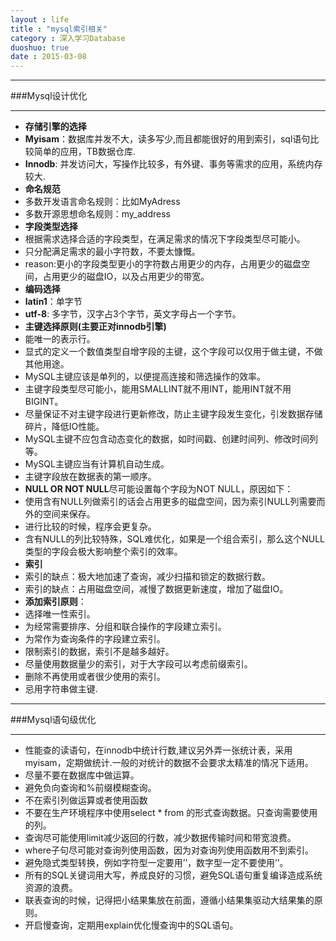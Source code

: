 ```yaml
---
layout : life
title : "mysql索引相关"
category : 深入学习Database
duoshuo: true
date : 2015-03-08
---
```


-------------

###Mysql设计优化

-------------

* **存储引擎的选择**
 * **Myisam**：数据库并发不大，读多写少,而且都能很好的用到索引，sql语句比较简单的应用，TB数据仓库.
 * **Innodb**: 并发访问大，写操作比较多，有外键、事务等需求的应用，系统内存较大.
* **命名规范**
 * 多数开发语言命名规则：比如MyAdress
 * 多数开源思想命名规则：my_address
* **字段类型选择**
 * 根据需求选择合适的字段类型，在满足需求的情况下字段类型尽可能小。
 * 只分配满足需求的最小字符数，不要太慷慨。
 * reason:更小的字段类型更小的字符数占用更少的内存，占用更少的磁盘空间，占用更少的磁盘IO，以及占用更少的带宽。
* **编码选择**
 * **latin1**：单字节
 * **utf-8**: 多字节，汉字占3个字节，英文字母占一个字节。
* **主键选择原则(主要正对innodb引擎)**
 * 能唯一的表示行。
 * 显式的定义一个数值类型自增字段的主键，这个字段可以仅用于做主键，不做其他用途。
 * MySQL主键应该是单列的，以便提高连接和筛选操作的效率。
 * 主键字段类型尽可能小，能用SMALLINT就不用INT，能用INT就不用BIGINT。
 * 尽量保证不对主键字段进行更新修改，防止主键字段发生变化，引发数据存储碎片，降低IO性能。
 * MySQL主键不应包含动态变化的数据，如时间戳、创建时间列、修改时间列等。
 * MySQL主键应当有计算机自动生成。
 * 主键字段放在数据表的第一顺序。
* **NULL OR NOT NULL**尽可能设置每个字段为NOT NULL，原因如下：
 * 使用含有NULL列做索引的话会占用更多的磁盘空间，因为索引NULL列需要而外的空间来保存。
 * 进行比较的时候，程序会更复杂。
 * 含有NULL的列比较特殊，SQL难优化，如果是一个组合索引，那么这个NULL 类型的字段会极大影响整个索引的效率。
* **索引**
 * 索引的缺点：极大地加速了查询，减少扫描和锁定的数据行数。
 * 索引的缺点：占用磁盘空间，减慢了数据更新速度，增加了磁盘IO。
 * **添加索引原则**：
  * 选择唯一性索引。
  * 为经常需要排序、分组和联合操作的字段建立索引。
  * 为常作为查询条件的字段建立索引。
  * 限制索引的数据，索引不是越多越好。
  * 尽量使用数据量少的索引，对于大字段可以考虑前缀索引。
  * 删除不再使用或者很少使用的索引。
  * 忌用字符串做主键.
 
---------------
 
###Mysql语句级优化
 
---------------
 
* 性能查的读语句，在innodb中统计行数,建议另外弄一张统计表，采用myisam，定期做统计.一般的对统计的数据不会要求太精准的情况下适用。
* 尽量不要在数据库中做运算。
* 避免负向查询和%前缀模糊查询。
* 不在索引列做运算或者使用函数
* 不要在生产环境程序中使用select * from 的形式查询数据。只查询需要使用的列。
* 查询尽可能使用limit减少返回的行数，减少数据传输时间和带宽浪费。
* where子句尽可能对查询列使用函数，因为对查询列使用函数用不到索引。
* 避免隐式类型转换，例如字符型一定要用’’，数字型一定不要使用’’。
* 所有的SQL关键词用大写，养成良好的习惯，避免SQL语句重复编译造成系统资源的浪费。
* 联表查询的时候，记得把小结果集放在前面，遵循小结果集驱动大结果集的原则。
* 开启慢查询，定期用explain优化慢查询中的SQL语句。

 